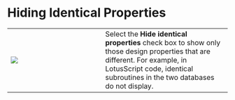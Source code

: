 # Hiding Identical Properties

<table>
  <tr><td width="200px"><img src="../img/hidingidentical.png"/></td><td>Select the <b>Hide identical properties</b> check box to show only those design properties that are different. For example, in LotusScript code, identical subroutines in the two databases do not display.</td></tr>
</table>
